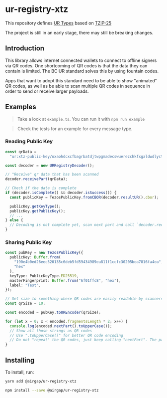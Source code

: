 # ur-registry-xtz

This repository defines [UR Types](https://github.com/BlockchainCommons/Research/blob/master/papers/bcr-2020-006-urtypes.md) based on [TZIP-25](https://gitlab.com/tezos/tzip/-/merge_requests/174)

The project is still in an early stage, there may still be breaking changes.

## Introduction

This library allows internet connected wallets to connect to offline signers via QR codes. One shortcoming of QR codes is that the data they can contain is limited. The BC UR standard solves this by using fountain codes.

Apps that want to adopt this standard need to be able to show "animated" QR codes, as well as be able to scan multiple QR codes in sequence in order to send or receive larger payloads.

## Examples

> Take a look at `example.ts`. You can run it with `npm run example`

> Check the tests for an example for every message type.

### Reading Public Key

```typescript
const qrData =
  "ur:xtz-public-key/oxaohdcxcfbagrbatdjtwpgmadecswuerezchkfxgaldwdlyctcetksraoahrnoslyjloxwdaxadaafyjladzmspahjlfpinjpflhsjocxdpcxfwjlkpjtiaihnemttbmt";

const decoder = new URRegistryDecoder();

// "Receive" qr data that has been scanned
decoder.receivePart(qrData);

// Check if the data is complete
if (decoder.isComplete() && decoder.isSuccess()) {
  const publicKey = TezosPublicKey.fromCBOR(decoder.resultUR().cbor);

  publicKey.getKeyType();
  publicKey.getPublicKey();
  // ...
} else {
  // Decoding is not complete yet, scan next part and call `decoder.receivePart(qrData);` again.
}
```

### Sharing Public Key

```typescript
const pubKey = new TezosPublicKey({
  publicKey: Buffer.from(
    "190e4b0ed26eec520135c6deb5fd59434989ea811f1ccfc30205bea7816fa4ea",
    "hex"
  ),
  keyType: PublicKeyType.ED25519,
  masterFingerprint: Buffer.from("6f01ffc8", "hex"),
  label: "Test",
});

// Set size to something where QR codes are easily readable by scanners. This value is very low to simulate larger payloads.
const qrSize = 10;

const encoded = pubKey.toUREncoder(qrSize);

for (let x = 0; x < encoded.fragmentsLength * 2; x++) {
  console.log(encoded.nextPart().toUpperCase());
  // Show all those strings as QR codes
  // Use ".toUpperCase()" for better QR code encoding
  // Do not "repeat" the QR codes, just keep calling "nextPart". The parts after 5/5 are technically not needed, but it contains parts of the previous QR codes and allows transmission to succeed, even if some QRs are lost.
}
```

## Installing

To install, run:

```bash
yarn add @airgap/ur-registry-xtz
```

```bash
npm install --save @airgap/ur-registry-xtz
```
